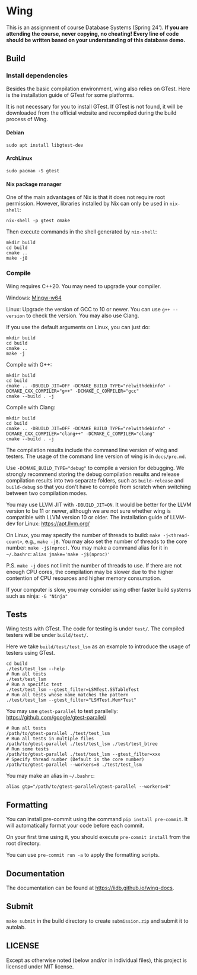 # Wing

This is an assignment of course Database Systems (Spring 24'). **If you are attending the course, never copying, no cheating! Every line of code should be written based on your understanding of this database demo.**

## Build

### Install dependencies

Besides the basic compilation environment, wing also relies on GTest. Here is the installation guide of GTest for some platforms.

It is not necessary for you to install GTest. If GTest is not found, it will be downloaded from the official website and recompiled during the build process of Wing.

#### Debian

```shell
sudo apt install libgtest-dev
```

#### ArchLinux

```shell
sudo pacman -S gtest
```

#### Nix package manager

One of the main advantages of Nix is that it does not require root permission. However, libraries installed by Nix can only be used in `nix-shell`:

```shell
nix-shell -p gtest cmake
```

Then execute commands in the shell generated by `nix-shell`:

```shell
mkdir build
cd build
cmake ..
make -j8
```

### Compile

Wing requires C++20. You may need to upgrade your compiler.

Windows: [Mingw-w64](https://winlibs.com/)

Linux: Upgrade the version of GCC to 10 or newer. You can use `g++ --version` to check the version. You may also use Clang.

If you use the default arguments on Linux, you can just do:

```shell
mkdir build
cd build
cmake ..
make -j
```

Compile with G++:

```shell
mkdir build
cd build
cmake .. -DBUILD_JIT=OFF -DCMAKE_BUILD_TYPE="relwithdebinfo" -DCMAKE_CXX_COMPILER="g++" -DCMAKE_C_COMPILER="gcc"
cmake --build . -j
```

Compile with Clang:

```shell
mkdir build
cd build
cmake .. -DBUILD_JIT=OFF -DCMAKE_BUILD_TYPE="relwithdebinfo" -DCMAKE_CXX_COMPILER="clang++" -DCMAKE_C_COMPILER="clang"
cmake --build . -j
```

The compilation results include the command line version of wing and testers. The usage of the command line version of wing is in `docs/pre.md`.

Use `-DCMAKE_BUILD_TYPE="debug"` to compile a version for debugging. We strongly recommend storing the debug compilation results and release compilation results into two separate folders, such as `build-release` and `build-debug` so that you don't have to compile from scratch when switching between two compilation modes.

You may use LLVM JIT with `-DBUILD_JIT=ON`. It would be better for the LLVM version to be 11 or newer, although we are not sure whether wing is compatible with LLVM version 10 or older. The installation guide of LLVM-dev for Linux: <https://apt.llvm.org/>

On Linux, you may specify the number of threads to build: `make -j<thread-count>`, e.g., `make -j8`. You may also set the number of threads to the core number: `make -j$(nproc)`. You may make a command alias for it in `~/.bashrc`: `alias jmake='make -j$(nproc)'`

P.S. `make -j` does not limit the number of threads to use. If there are not enough CPU cores, the compilation may be slower due to the higher contention of CPU resources and higher memory consumption.

If your computer is slow, you may consider using other faster build systems such as ninja: `-G "Ninja"`

## Tests

Wing tests with GTest. The code for testing is under `test/`. The compiled testers will be under `build/test/`.

Here we take `build/test/test_lsm` as an example to introduce the usage of testers using GTest.

```shell
cd build
./test/test_lsm --help
# Run all tests
./test/test_lsm
# Run a specific test
./test/test_lsm --gtest_filter=LSMTest.SSTableTest
# Run all tests whose name matches the pattern
./test/test_lsm --gtest_filter="LSMTest.Mem*Test"
```

You may use `gtest-parallel` to test parallelly: <https://github.com/google/gtest-parallel/>

```shell
# Run all tests
/path/to/gtest-parallel ./test/test_lsm
# Run all tests in multiple files
/path/to/gtest-parallel ./test/test_lsm ./test/test_btree
# Run some tests
/path/to/gtest-parallel ./test/test_lsm --gtest_filter=xxx
# Specify thread number (Default is the core number)
/path/to/gtest-parallel --workers=8 ./test/test_lsm
```

You may make an alias in `~/.bashrc`:

```shell
alias gtp="/path/to/gtest-parallel/gtest-parallel --workers=8"
```

## Formatting

You can install pre-commit using the command `pip install pre-commit`. It will automatically format your code before each commit.

On your first time using it, you should execute `pre-commit install` from the root directory.

You can use `pre-commit run -a` to apply the formatting scripts.

## Documentation

The documentation can be found at <https://iidb.github.io/wing-docs>.

## Submit

`make submit` in the build directory to create `submission.zip` and submit it to autolab.

## LICENSE

Except as otherwise noted (below and/or in individual files), this project is licensed under MIT license.
